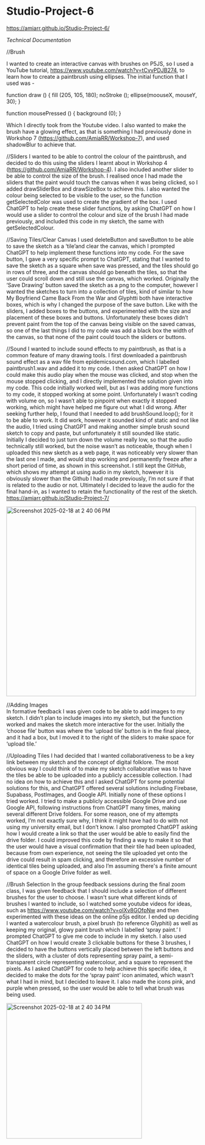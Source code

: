# Studio-Project-6

https://amiarr.github.io/Studio-Project-6/

*Technical Documentation* 

//Brush 

I wanted to create an interactive canvas with brushes on P5JS, so I used a YouTube tutorial, https://www.youtube.com/watch?v=tCvvPDJB274, to learn how to create a paintbrush using ellipses. The initial function that I used was - 

function draw () {
 fill (205, 105, 180);
 noStroke ();
 ellipse(moouseX, mouseY, 30);
}


function  mousePressed () {
background (0);
 }

Which I directly took from the Youtube video. I also wanted to make the brush have a glowing effect, as that is something I had previously done in Workshop 7 (https://github.com/AmiaRR/Workshop-7), and used shadowBlur to achieve that.

//Sliders 
I wanted to be able to control the colour of the paintbrush, and decided to do this using the sliders I learnt about in Workshop 4 (https://github.com/AmiaRR/Workshop-4). I also included another slider to be able to control the size of the brush. I realised once I had made the sliders that the paint would touch the canvas when it was being clicked, so I added drawSliderBox and drawSizeBox to achieve this. I also wanted the colour being selected to be visible to the user, so the function getSelectedColor was used to create the gradient of the box. I used ChatGPT to help create these slider functions, by asking ChatGPT on how I would use a slider to control the colour and size of the brush I had made previously, and included this code in my sketch, the same with getSelectedColour. 


//Saving Tiles/Clear Canvas
I used deleteButton and saveButton to be able to save the sketch as a ‘tile’and clear the canvas, which I prompted ChatGPT to help implement these functions into my code. For the save button, I gave a very specific prompt to ChatGPT, stating that I wanted to save the sketch as a square when save was pressed, and the tiles should go in rows of three, and the canvas should go beneath the tiles, so that the user could scroll down and still use the canvas, which worked. Originally the ‘Save Drawing’ button saved the sketch as a png to the computer, however I wanted the sketches to turn into a collection of tiles, kind of similar to how My Boyfriend Came Back From the War and Glyphtti both have interactive boxes, which is why I changed the purpose of the save button. Like with the sliders, I added boxes to the buttons, and experimented with the size and placement of these boxes and buttons. Unfortunately these boxes didn’t prevent paint from the top of the canvas being visible on the saved canvas, so one of the last things I did to my code was add a black box the width of the canvas, so that none of the paint could touch the sliders or buttons. 


//Sound 
I wanted to include sound effects to my paintbrush, as that is a common feature of many drawing tools. I first downloaded a paintbrush sound effect as a wav file from epidemicsound.com, which I labelled paintbrush1.wav and added it to my code. I then asked ChatGPT on how I could make this audio play when the mouse was clicked, and stop when the mouse stopped clicking, and I directly implemented the solution given into my code. This code initially worked well, but as I was adding more functions to my code, it stopped working at some point. Unfortunately I wasn’t coding with volume on, so I wasn’t able to pinpoint when exactly it stopped working, which might have helped me figure out what I did wrong. After seeking further help, I found that I needed to add brushSound.loop(); for it to be able to work. It did work, however it sounded kind of static and not like the audio, I tried using ChatGPT and making another simple brush sound sketch to copy and paste, but unfortunately it still sounded like static. Initially I decided to just turn down the volume really low, so that the audio technically still worked, but the noise wasn’t as noticeable, though when I uploaded this new sketch as a web page, it was noticeably very slower than the last one I made, and would stop working and permanently freeze after a short period of time, as shown in this screenshot. I still kept the GitHub, which shows my attempt at using audio in my sketch, however it is obviously slower than the Github I had made previously, I’m not sure if that is related to the audio or not. Ultimately I decided to leave the audio for the final hand-in, as I wanted to retain the functionality of the rest of the sketch. 
https://amiarr.github.io/Studio-Project-7/

<img width="497" alt="Screenshot 2025-02-18 at 2 40 06 PM" src="https://github.com/user-attachments/assets/2e613538-9215-48c7-89c1-7d68c0b36406" />



//Adding Images  
In formative feedback I was given code to be able to add images to my sketch. I didn’t plan to include images into my sketch, but the function worked and makes the sketch more interactive for the user. Initially the ‘choose file’ button was where the ‘upload tile’ button is in the final piece, and it had a box, but I moved it to the right of the sliders to make space for ‘upload tile.’ 



//Uploading Tiles 
I had decided that I wanted collaborativeness to be a key link between my sketch and the concept of digital folklore. The most obvious way I could think of to make my sketch collaborative was to have the tiles be able to be uploaded into a publicly accessible collection. I had no idea on how to achieve this and I asked ChatGPT for some potential solutions for this, and ChatGPT offered several solutions including Firebase, Supabass, PostImages, and Google API. Initially none of these options I tried worked. I tried to make a publicly accessible Google Drive and use Google API, following instructions from ChatGPT many times, making several different Drive folders. For some reason, one of my attempts worked, I’m not exactly sure why, I think it might have had to do with not using my university email, but I don’t know. I also prompted ChatGPT asking how I would create a link so that the user would be able to easily find the drive folder. I could improved this code by finding a way to make it so that the user would have a visual confirmation that their tile had been uploaded, because from own experience, not seeing the tile uploaded yet onto the drive could result in spam clicking, and therefore an excessive number of identical tiles being uploaded, and also I’m assuming there's a finite amount of space on a Google Drive folder as well.  



//Brush Selection 
In the group feedback sessions during the final zoom class, I was given feedback that I should include a selection of different brushes for the user to choose. I wasn't sure what different kinds of brushes I wanted to include, so I watched some youtube videos for ideas, such as https://www.youtube.com/watch?v=olXv8GOfpNw and then experimented with these ideas on the online p5js editor. I ended up deciding I wanted a watercolour brush, a pixel brush (to reference Glyphiti) as well as keeping my original, glowy paint brush which I labelled ‘spray paint.’ I prompted ChatGPT to give me code to include in my sketch. I also used ChatGPT on how I would create 3 clickable buttons for these 3 brushes, I decided to have the buttons vertically placed between the left buttons and the sliders, with a cluster of dots representing spray paint, a semi-transparent circle representing watercolour, and a square to represent the pixels. As I asked ChatGPT for code to help achieve this specific idea, it decided to make the dots for the ‘spray paint’ icon animated, which wasn’t what I had in mind, but I decided to leave it. I also made the icons pink, and purple when pressed, so the user would be able to tell what brush was being used.  	


<img width="355" alt="Screenshot 2025-02-18 at 2 40 34 PM" src="https://github.com/user-attachments/assets/5439bf17-a712-44b6-88e3-33c1dca5b2bb" />















